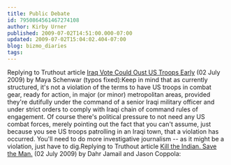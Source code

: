 ```yaml
---
title: Public Debate
id: 7950864561467274108
author: Kirby Urner
published: 2009-07-02T14:51:00.000-07:00
updated: 2009-07-02T15:04:02.404-07:00
blog: bizmo_diaries
tags: 
---
```


Replying to Truthout article [Iraq Vote Could Oust US Troops Early](http://www.truthout.org/070209J?n) (02 July 2009) by Maya Schenwar (typos fixed):Keep in mind that as currently structured, it's not a violation of the terms to have US troops in combat gear, ready for action, in major (or minor) metropolitan areas, provided they're dutifully under the command of a senior Iraqi military officer and under strict orders to comply with Iraqi chain of command rules of engagement.  Of course there's political pressure to not need any US combat forces, merely pointing out the fact that you can't assume, just because you see US troops patrolling in an Iraqi town, that a violation has occurred.  You'll need to do more investigative journalism -- as it might be a violation, just have to dig.Replying to Truthout article [Kill the Indian. Save the Man.](http://www.truthout.org/070209A?n) (02 July 2009) by Dahr Jamail and Jason Coppola:[](https://blogger.googleusercontent.com/img/b/R29vZ2xl/AVvXsEhIeWpC6vlFIH_6j4d6IxLU9drcHwWQ4tOrva08r7sTAWmcWNduu59bJrSyH68DwctKy6vcCgSyHupAlgbM-d6_WCd-CuS48w8f_rUewiZO7aGH3zpGogf-YAQMfZ9RvVMgu48h/s1600-h/kingkong.png)